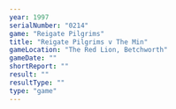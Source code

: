 ```yaml
---
year: 1997
serialNumber: "0214" 
game: "Reigate Pilgrims"
title: "Reigate Pilgrims v The Min"
gameLocation: "The Red Lion, Betchworth"
gameDate: ""
shortReport: ""
result: ""
resultType: ""
type: "game"
---
```

